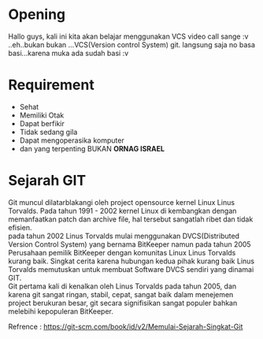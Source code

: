 # Opening
Hallo guys, kali ini kita akan belajar menggunakan VCS video call sange :v ..eh..bukan bukan ...VCS(Version control System) git. langsung saja no basa basi...karena muka ada sudah basi :v


# Requirement
 * Sehat
 * Memiliki Otak
 * Dapat berfikir
 * Tidak sedang gila
 * Dapat mengoperasika komputer
 * dan yang terpenting BUKAN **ORNAG ISRAEL**

# Sejarah GIT
Git muncul dilatarblakangi oleh project opensource kernel Linux Linus Torvalds. Pada tahun 1991 - 2002 kernel Linux di kembangkan dengan memanfaatkan patch dan archive file, hal tersebut sangatlah ribet dan tidak efisien.  
pada tahun 2002 Linus Torvalds mulai menggunakan DVCS(Distributed Version Control System) yang bernama BitKeeper namun pada tahun 2005 Perusahaan pemilik BitKeeper dengan komunitas Linux Linus Torvalds kurang baik. Singkat cerita karena hubungan kedua pihak kurang baik Linus Torvalds memutuskan untuk membuat Software DVCS sendiri yang dinamai GIT.  
Git pertama kali di kenalkan oleh Linus Torvalds pada tahun 2005, dan karena git sangat ringan, stabil, cepat, sangat baik dalam menejemen project berukuran besar, git secara signifisikan sangat populer bahkan melebihi kepopuleran BitKeeper.  

Refrence : https://git-scm.com/book/id/v2/Memulai-Sejarah-Singkat-Git
